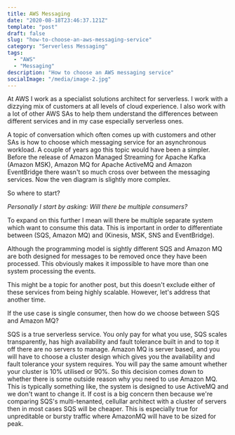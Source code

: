 ```yaml
---
title: AWS Messaging
date: "2020-08-18T23:46:37.121Z"
template: "post"
draft: false
slug: "how-to-choose-an-aws-messaging-service"
category: "Serverless Messaging"
tags:
  - "AWS"
  - "Messaging"
description: "How to choose an AWS messaging service"
socialImage: "/media/image-2.jpg"
---
```


At AWS I work as a specialist solutions architect for serverless. I work with a dizzying mix of customers at all levels 
of cloud experience. I also work with a lot of other AWS SAs to help them understand the differences between different 
services and in my case especially serverless ones.

A topic of conversation which often comes up with customers and other SAs is how to choose which messaging service for 
an asynchronous workload. A couple of years ago this topic would have been a simpler. Before the 
release of Amazon Managed Streaming for Apache Kafka (Amazon MSK), Amazon MQ for Apache ActiveMQ and Amazon EventBridge
there wasn't so much cross over between the messaging services. Now the ven diagram is slightly more complex.

So where to start?

*Personally I start by asking: Will there be multiple consumers?*

To expand on this further I mean will there be multiple separate system which want to consume this data. This is 
important in order to differentiate between (SQS, Amazon MQ) and (Kinesis, MSK, SNS and EventBridge).

Although the programming model is sightly different SQS and Amazon MQ are both designed for messages to be removed once
they have been processed. This obviously makes it impossible to have more than one system processing the events.

This might be a topic for another post, but this doesn't exclude either of these services from being highly scalable.
However, let's address that another time.

If the use case is single consumer, then how do we choose between SQS and Amazon MQ? 

SQS is a true serverless service. You only pay for what you use, SQS scales transparently, has high availability and 
fault tolerance built in and to top it off there are no servers to manage. Amazon MQ is server based, and you will have 
to choose a cluster design which gives you the availability and fault tolerance your system requires. You will pay the 
same amount whether your cluster is 10% utilised or 90%. So this decision comes down to whether there is some outside 
reason why you need to use Amazon MQ. This is typically something like, the system is designed to use ActiveMQ and we 
don't want to change it. If cost is a big concern then because we're comparing SQS's multi-tenanted, cellullar architect
with a cluster of servers then in most cases SQS will be cheaper. This is especially true for unpreditable or bursty 
traffic where AmazonMQ will have to be sized for peak.